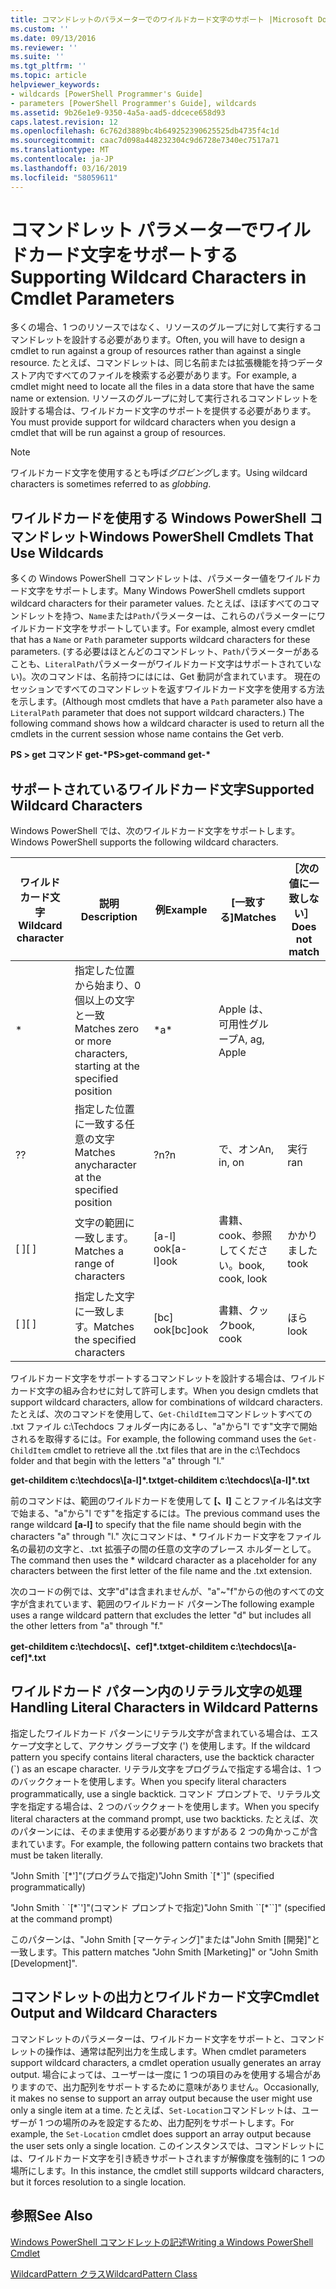 ```yaml
---
title: コマンドレットのパラメーターでのワイルドカード文字のサポート |Microsoft Docs
ms.custom: ''
ms.date: 09/13/2016
ms.reviewer: ''
ms.suite: ''
ms.tgt_pltfrm: ''
ms.topic: article
helpviewer_keywords:
- wildcards [PowerShell Programmer's Guide]
- parameters [PowerShell Programmer's Guide], wildcards
ms.assetid: 9b26e1e9-9350-4a5a-aad5-ddcece658d93
caps.latest.revision: 12
ms.openlocfilehash: 6c762d3889bc4b649252390625525db4735f4c1d
ms.sourcegitcommit: caac7d098a448232304c9d6728e7340ec7517a71
ms.translationtype: MT
ms.contentlocale: ja-JP
ms.lasthandoff: 03/16/2019
ms.locfileid: "58059611"
---
```

# <a name="supporting-wildcard-characters-in-cmdlet-parameters"></a><span data-ttu-id="e0336-102">コマンドレット パラメーターでワイルドカード文字をサポートする</span><span class="sxs-lookup"><span data-stu-id="e0336-102">Supporting Wildcard Characters in Cmdlet Parameters</span></span>

<span data-ttu-id="e0336-103">多くの場合、1 つのリソースではなく、リソースのグループに対して実行するコマンドレットを設計する必要があります。</span><span class="sxs-lookup"><span data-stu-id="e0336-103">Often, you will have to design a cmdlet to run against a group of resources rather than against a single resource.</span></span> <span data-ttu-id="e0336-104">たとえば、コマンドレットは、同じ名前または拡張機能を持つデータ ストア内ですべてのファイルを検索する必要があります。</span><span class="sxs-lookup"><span data-stu-id="e0336-104">For example, a cmdlet might need to locate all the files in a data store that have the same name or extension.</span></span> <span data-ttu-id="e0336-105">リソースのグループに対して実行されるコマンドレットを設計する場合は、ワイルドカード文字のサポートを提供する必要があります。</span><span class="sxs-lookup"><span data-stu-id="e0336-105">You must provide support for wildcard characters when you design a cmdlet that will be run against a group of resources.</span></span>

> [!NOTE]
> <span data-ttu-id="e0336-106">ワイルドカード文字を使用するとも呼ば*グロビング*します。</span><span class="sxs-lookup"><span data-stu-id="e0336-106">Using wildcard characters is sometimes referred to as *globbing*.</span></span>

## <a name="windows-powershell-cmdlets-that-use-wildcards"></a><span data-ttu-id="e0336-107">ワイルドカードを使用する Windows PowerShell コマンドレット</span><span class="sxs-lookup"><span data-stu-id="e0336-107">Windows PowerShell Cmdlets That Use Wildcards</span></span>

 <span data-ttu-id="e0336-108">多くの Windows PowerShell コマンドレットは、パラメーター値をワイルドカード文字をサポートします。</span><span class="sxs-lookup"><span data-stu-id="e0336-108">Many Windows PowerShell cmdlets support wildcard characters for their parameter values.</span></span> <span data-ttu-id="e0336-109">たとえば、ほぼすべてのコマンドレットを持つ、`Name`または`Path`パラメーターは、これらのパラメーターにワイルドカード文字をサポートしています。</span><span class="sxs-lookup"><span data-stu-id="e0336-109">For example, almost every cmdlet that has a `Name` or `Path` parameter supports wildcard characters for these parameters.</span></span> <span data-ttu-id="e0336-110">(する必要はほとんどのコマンドレット、`Path`パラメーターがあることも、`LiteralPath`パラメーターがワイルドカード文字はサポートされていない)。次のコマンドは、名前持つにはには、Get 動詞が含まれています。 現在のセッションですべてのコマンドレットを返すワイルドカード文字を使用する方法を示します。</span><span class="sxs-lookup"><span data-stu-id="e0336-110">(Although most cmdlets that have a `Path` parameter also have a `LiteralPath` parameter that does not support wildcard characters.) The following command shows how a wildcard character is used to return all the cmdlets in the current session whose name contains the Get verb.</span></span>

 <span data-ttu-id="e0336-111">**PS > get コマンド get-\***</span><span class="sxs-lookup"><span data-stu-id="e0336-111">**PS>get-command get-\***</span></span>

## <a name="supported-wildcard-characters"></a><span data-ttu-id="e0336-112">サポートされているワイルドカード文字</span><span class="sxs-lookup"><span data-stu-id="e0336-112">Supported Wildcard Characters</span></span>

<span data-ttu-id="e0336-113">Windows PowerShell では、次のワイルドカード文字をサポートします。</span><span class="sxs-lookup"><span data-stu-id="e0336-113">Windows PowerShell supports the following wildcard characters.</span></span>

|<span data-ttu-id="e0336-114">ワイルドカード文字</span><span class="sxs-lookup"><span data-stu-id="e0336-114">Wildcard character</span></span>|<span data-ttu-id="e0336-115">説明</span><span class="sxs-lookup"><span data-stu-id="e0336-115">Description</span></span>|<span data-ttu-id="e0336-116">例</span><span class="sxs-lookup"><span data-stu-id="e0336-116">Example</span></span>|<span data-ttu-id="e0336-117">[一致する]</span><span class="sxs-lookup"><span data-stu-id="e0336-117">Matches</span></span>|<span data-ttu-id="e0336-118">［次の値に一致しない］</span><span class="sxs-lookup"><span data-stu-id="e0336-118">Does not match</span></span>|
|------------------------|-----------------|-------------|-------------|--------------------|
|*|<span data-ttu-id="e0336-119">指定した位置から始まり、0 個以上の文字と一致</span><span class="sxs-lookup"><span data-stu-id="e0336-119">Matches zero or more characters, starting at the specified position</span></span>|<span data-ttu-id="e0336-120">\*</span><span class="sxs-lookup"><span data-stu-id="e0336-120">a\*</span></span>|<span data-ttu-id="e0336-121">Apple は、可用性グループ</span><span class="sxs-lookup"><span data-stu-id="e0336-121">A, ag, Apple</span></span>||
|<span data-ttu-id="e0336-122">?</span><span class="sxs-lookup"><span data-stu-id="e0336-122">?</span></span>|<span data-ttu-id="e0336-123">指定した位置に一致する任意の文字</span><span class="sxs-lookup"><span data-stu-id="e0336-123">Matches anycharacter at the specified position</span></span>|<span data-ttu-id="e0336-124">?n</span><span class="sxs-lookup"><span data-stu-id="e0336-124">?n</span></span>|<span data-ttu-id="e0336-125">で、オン</span><span class="sxs-lookup"><span data-stu-id="e0336-125">An, in, on</span></span>|<span data-ttu-id="e0336-126">実行</span><span class="sxs-lookup"><span data-stu-id="e0336-126">ran</span></span>|
|<span data-ttu-id="e0336-127">[ ]</span><span class="sxs-lookup"><span data-stu-id="e0336-127">[ ]</span></span>|<span data-ttu-id="e0336-128">文字の範囲に一致します。</span><span class="sxs-lookup"><span data-stu-id="e0336-128">Matches a range of characters</span></span>|<span data-ttu-id="e0336-129">[a-l] ook</span><span class="sxs-lookup"><span data-stu-id="e0336-129">[a-l]ook</span></span>|<span data-ttu-id="e0336-130">書籍、cook、参照してください。</span><span class="sxs-lookup"><span data-stu-id="e0336-130">book, cook, look</span></span>|<span data-ttu-id="e0336-131">かかりました</span><span class="sxs-lookup"><span data-stu-id="e0336-131">took</span></span>|
|<span data-ttu-id="e0336-132">[ ]</span><span class="sxs-lookup"><span data-stu-id="e0336-132">[ ]</span></span>|<span data-ttu-id="e0336-133">指定した文字に一致します。</span><span class="sxs-lookup"><span data-stu-id="e0336-133">Matches the specified characters</span></span>|<span data-ttu-id="e0336-134">[bc] ook</span><span class="sxs-lookup"><span data-stu-id="e0336-134">[bc]ook</span></span>|<span data-ttu-id="e0336-135">書籍、クック</span><span class="sxs-lookup"><span data-stu-id="e0336-135">book, cook</span></span>|<span data-ttu-id="e0336-136">ほら</span><span class="sxs-lookup"><span data-stu-id="e0336-136">look</span></span>|

<span data-ttu-id="e0336-137">ワイルドカード文字をサポートするコマンドレットを設計する場合は、ワイルドカード文字の組み合わせに対して許可します。</span><span class="sxs-lookup"><span data-stu-id="e0336-137">When you design cmdlets that support wildcard characters, allow for combinations of wildcard characters.</span></span> <span data-ttu-id="e0336-138">たとえば、次のコマンドを使用して、`Get-ChildItem`コマンドレットすべての .txt ファイル c:\Techdocs フォルダー内にあるし、"a"から"l です"文字で開始されるを取得するには。</span><span class="sxs-lookup"><span data-stu-id="e0336-138">For example, the following command uses the `Get-ChildItem` cmdlet to retrieve all the .txt files that are in the c:\Techdocs folder and that begin with the letters "a" through "l."</span></span>

<span data-ttu-id="e0336-139">**get-childitem c:\techdocs\\[a-l]\*.txt**</span><span class="sxs-lookup"><span data-stu-id="e0336-139">**get-childitem c:\techdocs\\[a-l]\*.txt**</span></span>

<span data-ttu-id="e0336-140">前のコマンドは、範囲のワイルドカードを使用して **[、l]** ことファイル名は文字で始まる、"a"から"l です"を指定するには。</span><span class="sxs-lookup"><span data-stu-id="e0336-140">The previous command uses the range wildcard **[a-l]** to specify that the file name should begin with the characters "a" through "l."</span></span> <span data-ttu-id="e0336-141">次にコマンドは、\* ワイルドカード文字をファイル名の最初の文字と、.txt 拡張子の間の任意の文字のプレース ホルダーとして。</span><span class="sxs-lookup"><span data-stu-id="e0336-141">The command then uses the \* wildcard character as a placeholder for any characters between the first letter of the file name and the .txt extension.</span></span>

<span data-ttu-id="e0336-142">次のコードの例では、文字"d"は含まれませんが、"a"~"f"からの他のすべての文字が含まれています、範囲のワイルドカード パターン</span><span class="sxs-lookup"><span data-stu-id="e0336-142">The following example uses a range wildcard pattern that excludes the letter "d" but includes all the other letters from "a" through "f."</span></span>

<span data-ttu-id="e0336-143">**get-childitem c:\techdocs\\[、cef]\*.txt**</span><span class="sxs-lookup"><span data-stu-id="e0336-143">**get-childitem c:\techdocs\\[a-cef]\*.txt**</span></span>

## <a name="handling-literal-characters-in-wildcard-patterns"></a><span data-ttu-id="e0336-144">ワイルドカード パターン内のリテラル文字の処理</span><span class="sxs-lookup"><span data-stu-id="e0336-144">Handling Literal Characters in Wildcard Patterns</span></span>

<span data-ttu-id="e0336-145">指定したワイルドカード パターンにリテラル文字が含まれている場合は、エスケープ文字として、アクサン グラーブ文字 (') を使用します。</span><span class="sxs-lookup"><span data-stu-id="e0336-145">If the wildcard pattern you specify contains literal characters, use the backtick character (\`) as an escape character.</span></span> <span data-ttu-id="e0336-146">リテラル文字をプログラムで指定する場合は、1 つのバッククォートを使用します。</span><span class="sxs-lookup"><span data-stu-id="e0336-146">When you specify literal characters programmatically, use a single backtick.</span></span> <span data-ttu-id="e0336-147">コマンド プロンプトで、リテラル文字を指定する場合は、2 つのバッククォートを使用します。</span><span class="sxs-lookup"><span data-stu-id="e0336-147">When you specify literal characters at the command prompt, use two backticks.</span></span> <span data-ttu-id="e0336-148">たとえば、次のパターンには、そのまま使用する必要がありますがある 2 つの角かっこが含まれています。</span><span class="sxs-lookup"><span data-stu-id="e0336-148">For example, the following pattern contains two brackets that must be taken literally.</span></span>

<span data-ttu-id="e0336-149">"John Smith \`[\*']"(プログラムで指定)</span><span class="sxs-lookup"><span data-stu-id="e0336-149">"John Smith \`[\*\`]" (specified programmatically)</span></span>

<span data-ttu-id="e0336-150">"John Smith \` \`[\*\`']"(コマンド プロンプトで指定)</span><span class="sxs-lookup"><span data-stu-id="e0336-150">"John Smith \`\`[\*\`\`]"  (specified at the command prompt)</span></span>

<span data-ttu-id="e0336-151">このパターンは、"John Smith [マーケティング]"または"John Smith [開発]"と一致します。</span><span class="sxs-lookup"><span data-stu-id="e0336-151">This pattern matches "John Smith [Marketing]" or "John Smith [Development]".</span></span>

## <a name="cmdlet-output-and-wildcard-characters"></a><span data-ttu-id="e0336-152">コマンドレットの出力とワイルドカード文字</span><span class="sxs-lookup"><span data-stu-id="e0336-152">Cmdlet Output and Wildcard Characters</span></span>

<span data-ttu-id="e0336-153">コマンドレットのパラメーターは、ワイルドカード文字をサポートと、コマンドレットの操作は、通常は配列出力を生成します。</span><span class="sxs-lookup"><span data-stu-id="e0336-153">When cmdlet parameters support wildcard characters, a cmdlet operation usually generates an array output.</span></span> <span data-ttu-id="e0336-154">場合によっては、ユーザーは一度に 1 つの項目のみを使用する場合がありますので、出力配列をサポートするために意味がありません。</span><span class="sxs-lookup"><span data-stu-id="e0336-154">Occasionally, it makes no sense to support an array output because the user might use only a single item at a time.</span></span> <span data-ttu-id="e0336-155">たとえば、`Set-Location`コマンドレットは、ユーザーが 1 つの場所のみを設定するため、出力配列をサポートします。</span><span class="sxs-lookup"><span data-stu-id="e0336-155">For example, the `Set-Location` cmdlet does support an array output because the user sets only a single location.</span></span> <span data-ttu-id="e0336-156">このインスタンスでは、コマンドレットには、ワイルドカード文字を引き続きサポートされますが解像度を強制的に 1 つの場所にします。</span><span class="sxs-lookup"><span data-stu-id="e0336-156">In this instance, the cmdlet still supports wildcard characters, but it forces resolution to a single location.</span></span>

## <a name="see-also"></a><span data-ttu-id="e0336-157">参照</span><span class="sxs-lookup"><span data-stu-id="e0336-157">See Also</span></span>

[<span data-ttu-id="e0336-158">Windows PowerShell コマンドレットの記述</span><span class="sxs-lookup"><span data-stu-id="e0336-158">Writing a Windows PowerShell Cmdlet</span></span>](./writing-a-windows-powershell-cmdlet.md)

[<span data-ttu-id="e0336-159">WildcardPattern クラス</span><span class="sxs-lookup"><span data-stu-id="e0336-159">WildcardPattern Class</span></span>](/dotnet/api/system.management.automation.wildcardpattern)
